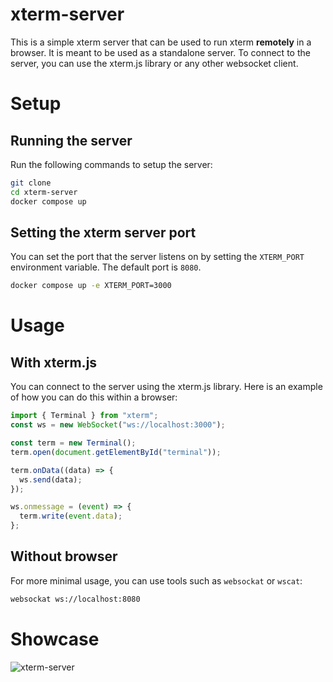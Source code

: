 # xterm-server

This is a simple xterm server that can be used to run xterm **remotely** in a browser.
It is meant to be used as a standalone server.
To connect to the server, you can use the xterm.js library or any other websocket client.

# Setup

## Running the server

Run the following commands to setup the server:

```bash
git clone
cd xterm-server
docker compose up
```

## Setting the xterm server port

You can set the port that the server listens on by setting the `XTERM_PORT` environment variable. The default port is `8080`.

```bash
docker compose up -e XTERM_PORT=3000
```

# Usage

## With xterm.js

You can connect to the server using the xterm.js library. Here is an example of how you can do this within a browser:

```javascript
import { Terminal } from "xterm";
const ws = new WebSocket("ws://localhost:3000");

const term = new Terminal();
term.open(document.getElementById("terminal"));

term.onData((data) => {
  ws.send(data);
});

ws.onmessage = (event) => {
  term.write(event.data);
};
```

## Without browser

For more minimal usage, you can use tools such as `websockat` or `wscat`:

```bash
websockat ws://localhost:8080
```

# Showcase

![xterm-server]("./assets/xterm.gif")
